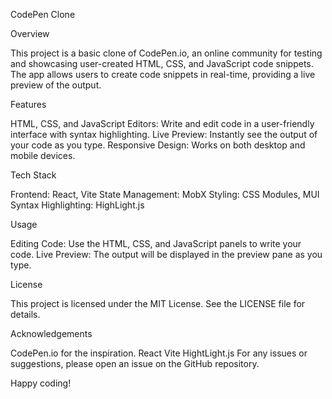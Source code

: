 CodePen Clone

Overview

This project is a basic clone of CodePen.io, an online community for testing and showcasing user-created HTML, CSS, and JavaScript code snippets. The app allows users to create code snippets in real-time, providing a live preview of the output.

Features

HTML, CSS, and JavaScript Editors: Write and edit code in a user-friendly interface with syntax highlighting.
Live Preview: Instantly see the output of your code as you type.
Responsive Design: Works on both desktop and mobile devices.

Tech Stack

Frontend: React, Vite
State Management: MobX
Styling: CSS Modules, MUI
Syntax Highlighting: HighLight.js

Usage

Editing Code: Use the HTML, CSS, and JavaScript panels to write your code.
Live Preview: The output will be displayed in the preview pane as you type.

License

This project is licensed under the MIT License. See the LICENSE file for details.

Acknowledgements

CodePen.io for the inspiration.
React
Vite
HightLight.js
For any issues or suggestions, please open an issue on the GitHub repository.

Happy coding!
